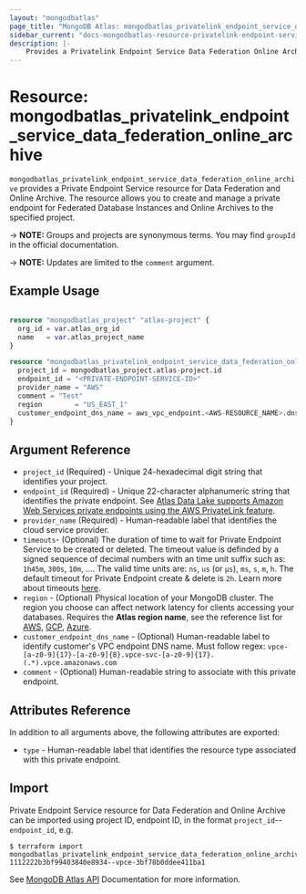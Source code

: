 ```yaml
---
layout: "mongodbatlas"
page_title: "MongoDB Atlas: mongodbatlas_privatelink_endpoint_service_data_federation_online_archive"
sidebar_current: "docs-mongodbatlas-resource-privatelink-endpoint-service-data-federation-online-archive"
description: |-
    Provides a Privatelink Endpoint Service Data Federation Online Archive resource.
---
```


# Resource: mongodbatlas_privatelink_endpoint_service_data_federation_online_archive

`mongodbatlas_privatelink_endpoint_service_data_federation_online_archive` provides a Private Endpoint Service resource for Data Federation and Online Archive. The resource allows you to create and manage a private endpoint for Federated Database Instances and Online Archives to the specified project.

-> **NOTE:** Groups and projects are synonymous terms. You may find `groupId` in the official documentation.

-> **NOTE:** Updates are limited to the `comment` argument.

## Example Usage

```terraform

resource "mongodbatlas_project" "atlas-project" {
  org_id = var.atlas_org_id
  name   = var.atlas_project_name
}

resource "mongodbatlas_privatelink_endpoint_service_data_federation_online_archive" "test" {
  project_id = mongodbatlas_project.atlas-project.id
  endpoint_id = "<PRIVATE-ENDPOINT-SERVICE-ID>"
  provider_name = "AWS"
  comment = "Test"
  region        = "US_EAST_1"
  customer_endpoint_dns_name = aws_vpc_endpoint.<AWS-RESOURCE_NAME>.dns_entry[0].dns_name
}
```

## Argument Reference

* `project_id` (Required) - Unique 24-hexadecimal digit string that identifies your project. 
* `endpoint_id` (Required) - Unique 22-character alphanumeric string that identifies the private endpoint. See [Atlas Data Lake supports Amazon Web Services private endpoints using the AWS PrivateLink feature](https://www.mongodb.com/docs/atlas/reference/api-resources-spec/#tag/Data-Federation/operation/createDataFederationPrivateEndpoint:~:text=Atlas%20Data%20Lake%20supports%20Amazon%20Web%20Services%20private%20endpoints%20using%20the%20AWS%20PrivateLink%20feature).
* `provider_name` (Required) - Human-readable label that identifies the cloud service provider. 
* `timeouts`- (Optional) The duration of time to wait for Private Endpoint Service to be created or deleted. The timeout value is definded by a signed sequence of decimal numbers with an time unit suffix such as: `1h45m`, `300s`, `10m`, .... The valid time units are:  `ns`, `us` (or `µs`), `ms`, `s`, `m`, `h`. The default timeout for Private Endpoint create & delete is `2h`. Learn more about timeouts [here](https://www.terraform.io/plugin/sdkv2/resources/retries-and-customizable-timeouts).
* `region` - (Optional) Physical location of your MongoDB cluster. The region you choose can affect network latency for clients accessing your databases.  Requires the **Atlas region name**, see the reference list for [AWS](https://docs.atlas.mongodb.com/reference/amazon-aws/), [GCP](https://docs.atlas.mongodb.com/reference/google-gcp/), [Azure](https://docs.atlas.mongodb.com/reference/microsoft-azure/).
* `customer_endpoint_dns_name` - (Optional) Human-readable label to identify customer's VPC endpoint DNS name. Must follow regex: `vpce-[a-z0-9]{17}-[a-z0-9]{8}.vpce-svc-[a-z0-9]{17}.(.*).vpce.amazonaws.com`
* `comment` - (Optional) Human-readable string to associate with this private endpoint.

## Attributes Reference

In addition to all arguments above, the following attributes are exported:

* `type` - Human-readable label that identifies the resource type associated with this private endpoint.

## Import

Private Endpoint Service resource for Data Federation and Online Archive can be imported using project ID, endpoint ID, in the format `project_id`--`endpoint_id`, e.g.

```
$ terraform import mongodbatlas_privatelink_endpoint_service_data_federation_online_archive.example 1112222b3bf99403840e8934--vpce-3bf78b0ddee411ba1
```

See [MongoDB Atlas API](https://www.mongodb.com/docs/atlas/reference/api-resources-spec/#tag/Data-Federation/operation/createDataFederationPrivateEndpoint) Documentation for more information.

